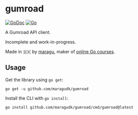 # gumroad

[![GoDoc](https://godoc.org/github.com/maragudk/gumroad?status.svg)](https://godoc.org/github.com/maragudk/gumroad)
[![Go](https://github.com/maragudk/gumroad/actions/workflows/go.yml/badge.svg)](https://github.com/maragudk/gumroad/actions/workflows/go.yml)

A Gumroad API client.

Incomplete and work-in-progress.

Made in 🇩🇰 by [maragu](https://www.maragu.dk), maker of [online Go courses](https://www.golang.dk/).

## Usage

Get the library using `go get`:

```shell
go get -u github.com/maragudk/gumroad
```

Install the CLI with `go install`:

```shell
go install github.com/maragudk/gumroad/cmd/gumroad@latest
```
